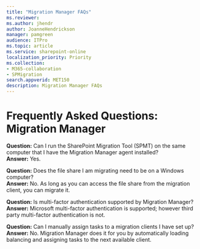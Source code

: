 ```yaml
---
title: "Migration Manager FAQs"
ms.reviewer: 
ms.author: jhendr
author: JoanneHendrickson
manager: pamgreen
audience: ITPro
ms.topic: article
ms.service: sharepoint-online
localization_priority: Priority
ms.collection: 
- M365-collaboration
- SPMigration
search.appverid: MET150
description: Migration Manager FAQs
---
```

# Frequently Asked Questions:  Migration Manager

**Question:**  Can I run the SharePoint Migration Tool (SPMT) on the same computer that I have the Migration Manager agent installed?</br>
**Answer:**   Yes.


**Question:**  Does the file share I am migrating need to be on a Windows computer?</br>
**Answer:**   No.  As long as you can access the file share from the migration client, you can migrate it.

**Question:**  Is multi-factor authentication supported by Migration Manager?</br>
**Answer:**   Microsoft multi-factor authentication is supported; however third party multi-factor authentication is not.

**Question:**  Can I manually assign tasks to a migration clients I have set up?</br>
**Answer:**   No. Migration Manager does it for you by automatically loading balancing and assigning tasks to the next available client.